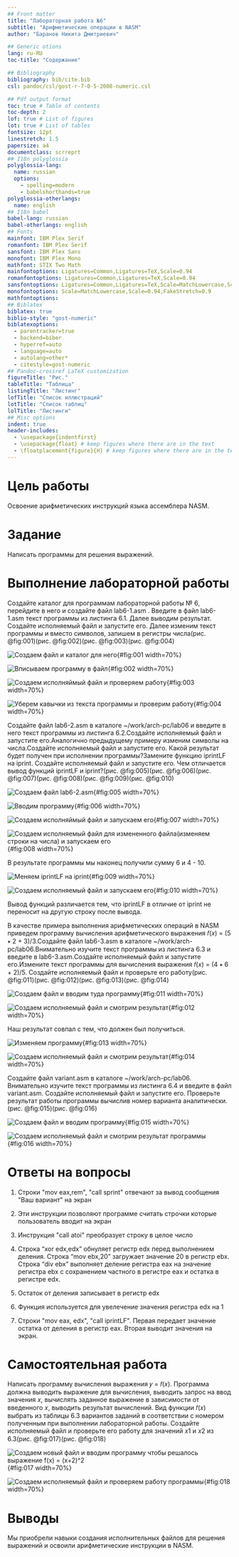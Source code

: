 ```yaml
---
## Front matter
title: "Лабораторная работа №6"
subtitle: "Арифметические операции в NASM"
author: "Баранов Никита Дмитриевич"

## Generic otions
lang: ru-RU
toc-title: "Содержание"

## Bibliography
bibliography: bib/cite.bib
csl: pandoc/csl/gost-r-7-0-5-2008-numeric.csl

## Pdf output format
toc: true # Table of contents
toc-depth: 2
lof: true # List of figures
lot: true # List of tables
fontsize: 12pt
linestretch: 1.5
papersize: a4
documentclass: scrreprt
## I18n polyglossia
polyglossia-lang:
  name: russian
  options:
	- spelling=modern
	- babelshorthands=true
polyglossia-otherlangs:
  name: english
## I18n babel
babel-lang: russian
babel-otherlangs: english
## Fonts
mainfont: IBM Plex Serif
romanfont: IBM Plex Serif
sansfont: IBM Plex Sans
monofont: IBM Plex Mono
mathfont: STIX Two Math
mainfontoptions: Ligatures=Common,Ligatures=TeX,Scale=0.94
romanfontoptions: Ligatures=Common,Ligatures=TeX,Scale=0.94
sansfontoptions: Ligatures=Common,Ligatures=TeX,Scale=MatchLowercase,Scale=0.94
monofontoptions: Scale=MatchLowercase,Scale=0.94,FakeStretch=0.9
mathfontoptions:
## Biblatex
biblatex: true
biblio-style: "gost-numeric"
biblatexoptions:
  - parentracker=true
  - backend=biber
  - hyperref=auto
  - language=auto
  - autolang=other*
  - citestyle=gost-numeric
## Pandoc-crossref LaTeX customization
figureTitle: "Рис."
tableTitle: "Таблица"
listingTitle: "Листинг"
lofTitle: "Список иллюстраций"
lotTitle: "Список таблиц"
lolTitle: "Листинги"
## Misc options
indent: true
header-includes:
  - \usepackage{indentfirst}
  - \usepackage{float} # keep figures where there are in the text
  - \floatplacement{figure}{H} # keep figures where there are in the text
---
```


# Цель работы

Освоение арифметических инструкций языка ассемблера NASM.

# Задание

Написать программы для решения выражений.

# Выполнение лабораторной работы

Создайте каталог для программам лабораторной работы № 6, перейдите в него и создайте файл lab6-1.asm . Введите в файл lab6-1.asm текст программы из листинга 6.1. Далее выводим результат. Создайте исполняемый файл и запустите его. Далее изменим текст программы и вместо символов, запишем в регистры числа(рис. @fig:001)(рис. @fig:002)(рис. @fig:003)(рис. @fig:004)

![Создаем файл и каталог для него](image/1.jpg){#fig:001 width=70%}

![Вписываем программу в файл](image/2.jpg){#fig:002 width=70%}

![Создаем исполняймый файл и проверяем работу](image/3.jpg){#fig:003 width=70%}

![Уберем кавычки из текста программы и проверим работу](image/4.jpg){#fig:004 width=70%}

Создайте файл lab6-2.asm в каталоге ~/work/arch-pc/lab06 и введите в него текст программы из листинга 6.2.Создайте исполняемый файл и запустите его.Аналогично предыдущему примеру изменим символы на числа.Создайте исполняемый файл и запустите его. Какой результат будет получен при исполнении программы?Замените функцию iprintLF на iprint. Создайте исполняемый файл и запустите его. Чем отличается вывод функций iprintLF и iprint?(рис. @fig:005)(рис. @fig:006)(рис. @fig:007)(рис. @fig:008)(рис. @fig:009)(рис. @fig:010)

![Создаем файл lab6-2.asm](image/5.jpg){#fig:005 width=70%}

![Вводим программу](image/6.jpg){#fig:006 width=70%}

![Создаем исполняймый файл и запускаем его](image/7.jpg){#fig:007 width=70%}

![Создаем исполняемый файл для измененного файла(изменяем строки на числа) и запускаем его](image/8.jpg){#fig:008 width=70%}

В результате программы мы наконец получили сумму 6 и 4 - 10.

![Меняем iprintLF на iprint](image/9.jpg){#fig:009 width=70%}

![Создаем исполняемый файл и запускаем его](image/10.jpg){#fig:010 width=70%}

Вывод функций различается тем, что iprintLF в отличие от iprint не переносит на другую строку после вывода.

В качестве примера выполнения арифметических операций в NASM приведем программу вычисления арифметического выражения 𝑓(𝑥) = (5 ∗ 2 + 3)/3.Создайте файл lab6-3.asm в каталоге ~/work/arch-pc/lab06.Внимательно изучите текст программы из листинга 6.3 и введите в lab6-3.asm.Создайте исполняемый файл и запустите его.Измените текст программы для вычисления выражения 𝑓(𝑥) = (4 ∗ 6 + 2)/5. Создайте исполняемый файл и проверьте его работу(рис. @fig:011)(рис. @fig:012)(рис. @fig:013)(рис. @fig:014)

![Создаем файл и вводим туда программу](image/11.jpg){#fig:011 width=70%}

![Создаем исполняемый файл и смотрим результат](image/12.jpg){#fig:012 width=70%}

Наш результат совпал с тем, что должен был получиться.

![Изменяем программу](image/13.jpg){#fig:013 width=70%}

![Создаем исполняемый файл и смотрим результат](image/14.jpg){#fig:014 width=70%}

Создайте файл variant.asm в каталоге ~/work/arch-pc/lab06. Внимательно изучите текст программы из листинга 6.4 и введите в файл variant.asm. Создайте исполняемый файл и запустите его. Проверьте результат работы программы вычислив номер варианта аналитически.(рис. @fig:015)(рис. @fig:016)

![Создаем файл и вводим программу](image/15.jpg){#fig:015 width=70%}

![Создаем исполняемый файл и смотрим результат программы](image/16.jpg){#fig:016 width=70%}

# Ответы на вопросы

1. Строки "mov eax,rem", "call sprint" отвечают за вывод сообщения "Ваш вариант" на экран

2. Эти инструкции позволяют программе считать строчки которые пользователь вводит на экран

3. Инструкция "call atoi" преобразует строку в целое число

4. Строка “xor edx,edx” обнуляет регистр edx перед выполнением деления. Строка “mov ebx,20” загружает значение 20 в регистр ebx. Строка “div ebx” выполняет деление регистра eax на значение регистра ebx с сохранением частного в регистре eax и остатка в
регистре edx.

5. Остаток от деления записывает в регистр edx

6. Функция используется для увелечение значения регистра edx на 1 

7. Строки "mov eax, edx", "call iprintLF". Первая передает значение остатка от деления в регистр eax. Вторая выводит значения на экран.

# Самостоятельная работа

Написать программу вычисления выражения 𝑦 = 𝑓(𝑥). Программа должна выводить выражение для вычисления, выводить запрос на ввод значения 𝑥, вычислять заданное выражение в зависимости от введенного 𝑥, выводить результат вычислений. Вид функции 𝑓(𝑥) выбрать из таблицы 6.3 вариантов заданий в соответствии с номером полученным при выполнении лабораторной работы. Создайте исполняемый файл и проверьте его работу для значений 𝑥1 и 𝑥2 из 6.3(рис. @fig:017)(рис. @fig:018)

![Создаем новый файл и вводим программу чтобы решалось выражение f(x) = (x+2)^2](image/17.jpg){#fig:017 width=70%}

![Создаем исполняемый файл и проверяем работу программы](image/18.jpg){#fig:018 width=70%}

# Выводы

Мы приобрели навыки создания исполнительных файлов для решения выражений и освоили арифметические инструкции в NASM.


